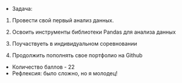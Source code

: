 * Задача:  
1. Провести свой первый анализ данных.

2. Освоить инструменты библиотеки Pandas для анализа данных

3. Поучаствуеть в индивидуальном соревновании

4. Продолжить пополнять свое портфолио на Github
* Количество баллов - 22
* Рефлексия: было сложно, но я молодец!
